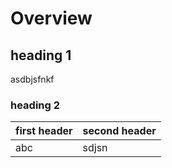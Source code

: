 # Overview

## heading 1

asdbjsfnkf

### heading 2

| first header | second header |
| :--- | :--- |
| abc | sdjsn |

